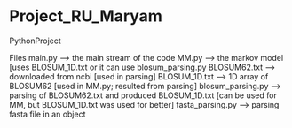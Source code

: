 # Project_RU_Maryam
PythonProject

Files
main.py -->  the main stream of the code 
MM.py --> the markov model [uses BLOSUM_1D.txt or it can use blosum_parsing.py 
BLOSUM62.txt --> downloaded from ncbi [used in parsing] 
BLOSUM_1D.txt --> 1D array of BLOSUM62 [used in MM.py; resulted from parsing] 
blosum_parsing.py --> parsing of BLOSUM62.txt and produced BLOSUM_1D.txt [can be used for MM, but BLOSUM_1D.txt was used for better] 
fasta_parsing.py --> parsing fasta file in an object
